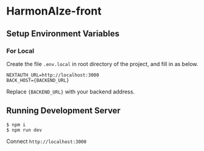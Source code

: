 # HarmonAIze-front

## Setup Environment Variables

### For Local

Create the file `.env.local` in root directory of the project, and fill in as below.

```
NEXTAUTH_URL=http://localhost:3000
BACK_HOST={BACKEND_URL}
```

Replace `{BACKEND_URL}` with your backend address.

## Running Development Server

```console
$ npm i
$ npm run dev
```

Connect `http://localhost:3000`

